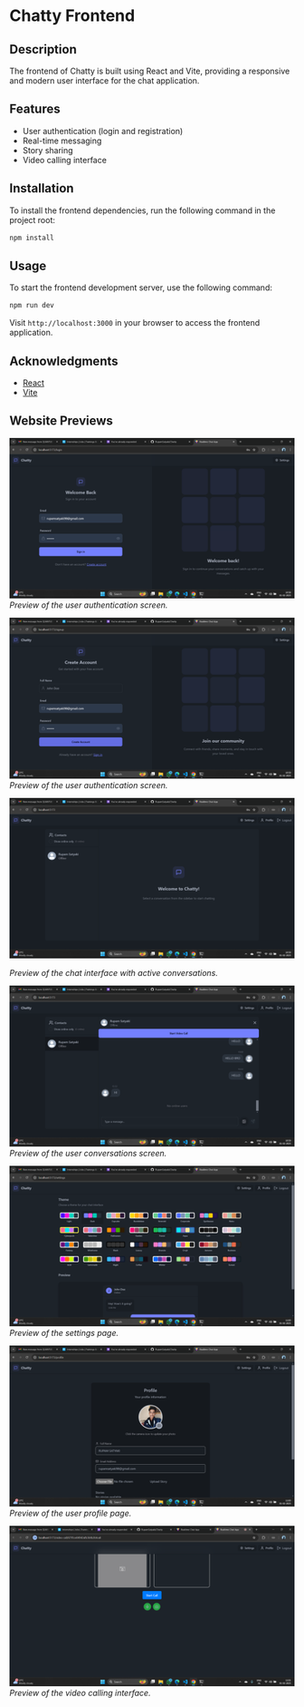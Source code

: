 # Chatty Frontend

## Description
The frontend of Chatty is built using React and Vite, providing a responsive and modern user interface for the chat application.

## Features
- User authentication (login and registration)
- Real-time messaging
- Story sharing
- Video calling interface

## Installation
To install the frontend dependencies, run the following command in the project root:
```bash
npm install
```

## Usage
To start the frontend development server, use the following command:
```bash
npm run dev
```

Visit `http://localhost:3000` in your browser to access the frontend application.

## Acknowledgments
- [React](https://reactjs.org/)
- [Vite](https://vitejs.dev/)

## Website Previews


![Screenshot 1](public/Screenshot%202025-02-01%20105851.png)
*Preview of the user authentication screen.*


![Screenshot 2](public/Screenshot%202025-02-01%20105905.png)
*Preview of the user authentication screen.*

![Screenshot 3](public/Screenshot%202025-02-01%20105932.png)

*Preview of the chat interface with active conversations.*

![Screenshot 4](public/Screenshot%202025-02-01%20105949.png)
*Preview of the user conversations screen.*

![Screenshot 5](public/Screenshot%202025-02-01%20110005.png)
*Preview of the settings page.*

![Screenshot 6](public/Screenshot%202025-02-01%20110035.png)
*Preview of the user profile page.*

![Screenshot 7](public/Screenshot%202025-02-01%20110117.png)
*Preview of the video calling interface.*
